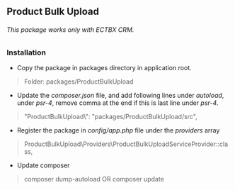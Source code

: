 
## Product Bulk Upload
###### This package works only with ECTBX CRM.
### Installation

- Copy the package in packages directory in application root.
> Folder: packages/ProductBulkUpload

- Update the *composer.json* file, and add following lines under *autoload*, under *psr-4*, remove comma at the end if this is last line under *psr-4*.
> "ProductBulkUpload\\": "packages/ProductBulkUpload/src",

- Register the package in *config/app.php* file under the *providers* array
> ProductBulkUpload\Providers\ProductBulkUploadServiceProvider::class,

- Update composer
> composer dump-autoload  OR composer update
